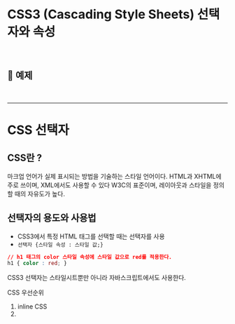 # CSS3 (Cascading Style Sheets) 선택자와 속성

<br>

:milky_way: **예제**
- 

<br>

---

# CSS 선택자
## CSS란 ?

마크업 언어가 실제 표시되는 방법을 기술하는 스타일 언어이다. HTML과 XHTML에 주로 쓰이며, XML에서도 사용할 수 있다 W3C의 표준이며, 레이아웃과 스타일을 정의할 때의 자유도가 높다.

## 선택자의 용도와 사용법

- CSS3에서 특정 HTML 태그를 선택할 때는 선택자를 사용
- `선택자 {스타일 속성 : 스타일 값;}`

```css
// h1 태그의 color 스타일 속성에 스타일 값으로 red를 적용한다.
h1 { color : red; }
```

CSS3 선택자는 스타일시트뿐만 아니라 자바스크립트에서도 사용한다.

CSS 우선순위

1. inline CSS
2. <style> 태그
3. CSS 파일 : `<link href=”a.css” rel=”stylesheet”>` 로 연결

## 기본 선택자

- `전체 선택자 (*)`
- `태그 선택자 (태그)`
- `아이디 선택자 (#아이디)`
- `클래스 선택자 (.클래스)`

## 속성 선택자

- `선택자[속성]`
- `선택자[속성 = 값]`

## 후손 선택자와 자손 선택자

- `선택자A 선택자B` : 선택자A의 후손인 선택자B 선택
- `선택자A > 선택자B` : 선택자A의 자손인 선택자B 선택

## 구조 선택자

- `선택자:first-child`
- `선택자:last-child`
- `선택자:nth-child(수열)`
- `선택자:nth-last-child(수열)`

## 링크 선택자

- `선택자:link`
- `선택자:visited`

## 반응 선택자

- `선택자:hover`
- `선택자:active`

## 상태 선택자

- `선택자:checked`
- `선택자:focus`
- `선택자:enabled`
- `선택자:disableld`

## CSS3 단위

스타일 값으로 입력할 수 있는 단위에는 키워드, 크기, 색상, URL이 있다.

ex) inline, block, flexbox, %, px, green 등이 있다.

---
# CSS 속성

## 1. 박스 속성
![box](./box.png)